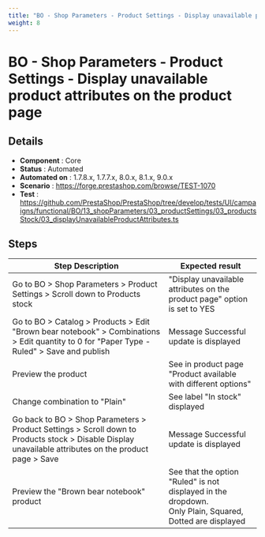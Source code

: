 ```yaml
---
title: "BO - Shop Parameters - Product Settings - Display unavailable product attributes on the product page"
weight: 8
---
```


# BO - Shop Parameters - Product Settings - Display unavailable product attributes on the product page
## Details
* **Component** : Core
* **Status** : Automated
* **Automated on** : 1.7.8.x, 1.7.7.x, 8.0.x, 8.1.x, 9.0.x
* **Scenario** : https://forge.prestashop.com/browse/TEST-1070
* **Test** : https://github.com/PrestaShop/PrestaShop/tree/develop/tests/UI/campaigns/functional/BO/13_shopParameters/03_productSettings/03_productsStock/03_displayUnavailableProductAttributes.ts

## Steps
| Step Description | Expected result |
| ----- | ----- |
| Go to BO > Shop Parameters > Product Settings > Scroll down to Products stock | "Display unavailable attributes on the product page" option is set to YES |
| Go to BO > Catalog > Products > Edit "Brown bear notebook" > Combinations > Edit quantity to 0 for "Paper Type - Ruled" > Save and publish | Message Successful update is displayed |
| Preview the product | See in product page "Product available with different options" |
| Change combination to "Plain" | See label "In stock" displayed |
| Go back to BO > Shop Parameters > Product Settings > Scroll down to Products stock > Disable Display unavailable attributes on the product page > Save | Message Successful update is displayed |
| Preview the "Brown bear notebook" product | See that the option "Ruled" is not displayed in the dropdown.<br>Only Plain, Squared, Dotted are displayed |
